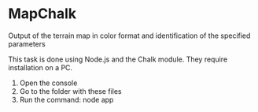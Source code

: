 # MapChalk
Output of the terrain map in color format and identification of the specified parameters

This task is done using Node.js and the Chalk module. They require installation on a PC.

1. Open the console
2. Go to the folder with these files
3. Run the command: node app